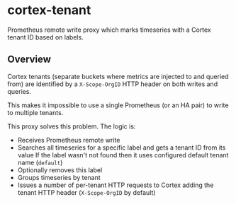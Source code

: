 # cortex-tenant

Prometheus remote write proxy which marks timeseries with a Cortex tenant ID based on labels.

## Overview

Cortex tenants (separate buckets where metrics are injected to and queried from) are identified by a `X-Scope-OrgID` HTTP header on both writes and queries.

This makes it impossible to use a single Prometheus (or an HA pair) to write to multiple tenants.

This proxy solves this problem. The logic is:

- Receives Prometheus remote write
- Searches all timeseries for a specific label and gets a tenant ID from its value
  If the label wasn't not found then it uses configured default tenant name (`default`)
- Optionally removes this label
- Groups timeseries by tenant
- Issues a number of per-tenant HTTP requests to Cortex adding the tenant HTTP header (`X-Scope-OrgID` by default)
